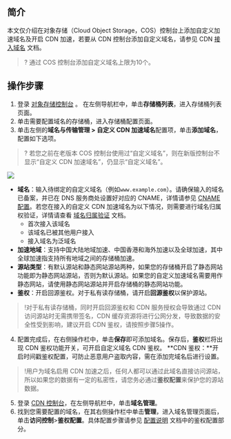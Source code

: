 ## 简介

本文仅介绍在对象存储（Cloud Object Storage，COS）控制台上添加自定义加速域名及开启 CDN 加速，若要从 CDN 控制台添加自定义域名，请参见 CDN  [接入域名](https://cloud.tencent.com/document/product/228/41215) 文档。 

>? 通过 COS 控制台添加自定义域名上限为10个。
>

## 操作步骤

1. 登录 [对象存储控制台](https://console.cloud.tencent.com/cos5) 。 在左侧导航栏中，单击**存储桶列表**，进入存储桶列表页面。
2. 单击需要配置域名的存储桶，进入存储桶配置页面。
3. 单击左侧的**域名与传输管理 > 自定义 CDN 加速域名**配置项，单击**添加域名**，配置如下选项。
>? 若您之前在老版本 COS 控制台使用过“自定义域名”，则在新版控制台不显示“自定义 CDN 加速域名”，仍显示“自定义域名”。
>
![](https://qcloudimg.tencent-cloud.cn/raw/1a6b94ff25e66573fced780ef4694381.png)
  - **域名**：输入待绑定的自定义域名（例如`www.example.com`）。请确保输入的域名已备案，并已在 DNS 服务商处设置好对应的 CNAME，详情请参见 [CNAME 配置](https://cloud.tencent.com/document/product/228/3121)。若您在接入的自定义 CDN 加速域名为以下情况，则需要进行域名归属权验证，详情请查看 [域名归属验证](https://cloud.tencent.com/document/product/228/61702) 文档。
     - 首次接入该域名
     - 该域名已被其他用户接入
     - 接入域名为泛域名
  - **加速地域**：支持中国大陆地域加速、中国香港和海外加速以及全球加速，其中全球加速指支持所有地域之间的存储桶加速。
  - **源站类型**：有默认源站和静态网站源站两种，如果您的存储桶开启了静态网站功能即为静态网站源站，否则为默认源站。如果您的自定义加速域名需要用作静态网站，请使用静态网站源站并开启存储桶的静态网站功能。
  - **鉴权**：开启回源鉴权。对于私有读存储桶，请开启**回源鉴权**以保护源站。
>!对于私有读存储桶，同时开启回源鉴权和 CDN 服务授权会导致通过 CDN 访问源站时无需携带签名，CDN 缓存资源将进行公网分发，导致数据的安全性受到影响，建议开启 CDN 鉴权，请按照步骤5操作。
>
4. 配置完成后，在右侧操作栏中，单击**保存**即可添加域名。保存后，**鉴权**栏将出现 CDN 鉴权功能开关，可开启自定义域名 CDN 鉴权。
**CDN 鉴权：**开启时间戳鉴权配置，可防止恶意用户盗取内容，需在添加完域名后进行设置。
> !用户为域名启用 CDN 加速之后，任何人都可以通过此域名直接访问源站，所以如果您的数据有一定的私密性，请您务必通过**鉴权配置**来保护您的源站数据。
5. 登录 [CDN 控制台](https://console.cloud.tencent.com/cdn/access)，在左侧导航栏中，单击**域名管理**。
6. 找到您需要配置的域名，在其右侧操作栏中单击**管理**，进入域名管理页面后，单击**访问控制**>**鉴权配置**。具体配置步骤请参见 [配置说明](https://cloud.tencent.com/document/product/228/41622) 文档中的鉴权配置部分。


